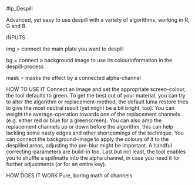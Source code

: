 #lp_Despill

Advanced, yet easy to use despill with a variety of algorithms, working in R, G and B.

INPUTS

img = connect the main plate you want to despill

bg = connect a background image to use its colourinformation in the despill-process

mask = masks the effect by a connected alpha-channel

HOW TO USE IT
Connect an image and set the appropriate screen-colour, the tool defaults to green. To get the best out of your material, you can try to alter the algorithm or replacement-method; the default luma restore tries to give the most neutral result (yet might be a bit bright, too). You can weight the average-operation towards one of the replacement channels (e.g. either red or blue for a greenscreen). You can also amp the replacement channels up or down before the algorithm, this can help tackling some nasty edges and other shortcomings of the technique.
You can connect the background-image to apply the colours of it to the despilled areas, adjusting the pre-blur might be important. A handful correcting-parameters are build-in too.
Last but not least, the tool enables you to shuffle a spillmatte into the alpha channel, in case you need it for further adjustments (or for an entire key).

HOW DOES IT WORK
Pure, boring math of channels.
